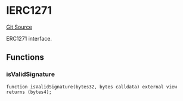 # IERC1271
[Git Source](https://github.com/NaniDAO/accounts/blob/63982073a58fb6da94e594d61906f20468a541f4/src/governance/Points.sol)

ERC1271 interface.


## Functions
### isValidSignature


```solidity
function isValidSignature(bytes32, bytes calldata) external view returns (bytes4);
```

